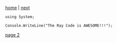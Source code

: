 [home](./page01.md) | [next](./page02.md)


```
using System;
```


```
Console.WriteLine("The Ray Code is AWESOME!!!");
```

[page 2](./page02.md)
